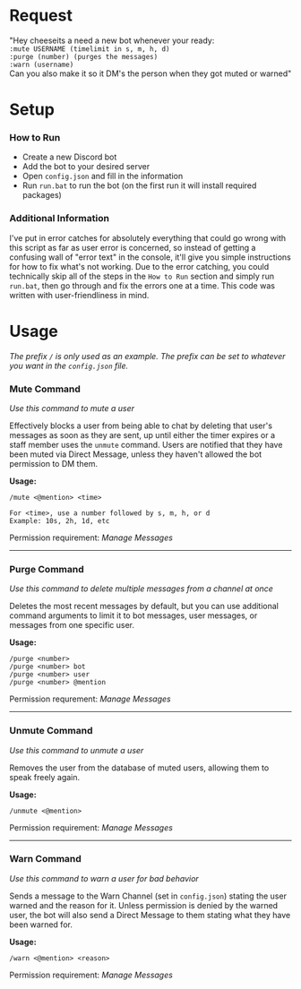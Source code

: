 # Request
"Hey cheeseits a need a new bot whenever your ready:  
`:mute USERNAME (timelimit in s, m, h, d)`  
`:purge (number) (purges the messages)`  
`:warn (username)`  
Can you also make it so it DM's the person when they got muted or warned"
# Setup
### How to Run
- Create a new Discord bot
- Add the bot to your desired server
- Open `config.json` and fill in the information
- Run `run.bat` to run the bot (on the first run it will install required packages)
### Additional Information
I've put in error catches for absolutely everything that could go wrong with this script as far as user error is concerned, so instead of getting a confusing wall of "error text" in the console, it'll give you simple instructions for how to fix what's not working. Due to the error catching, you could technically skip all of the steps in the `How to Run` section and simply run `run.bat`, then go through and fix the errors one at a time. This code was written with user-friendliness in mind.
# Usage
_The prefix `/` is only used as an example. The prefix can be set to whatever you want in the `config.json` file._
### Mute Command
_Use this command to mute a user_

Effectively blocks a user from being able to chat by deleting that user's messages as soon as they are sent, up until either the timer expires or a staff member uses the `unmute` command. Users are notified that they have been muted via Direct Message, unless they haven't allowed the bot permission to DM them.

**Usage:**
```
/mute <@mention> <time>

For <time>, use a number followed by s, m, h, or d
Example: 10s, 2h, 1d, etc
```
Permission requirement: _Manage Messages_
***
### Purge Command
_Use this command to delete multiple messages from a channel at once_

Deletes the most recent messages by default, but you can use additional command arguments to limit it to bot messages, user messages, or messages from one specific user.

**Usage:**
```
/purge <number>
/purge <number> bot
/purge <number> user
/purge <number> @mention
```
Permission requrement: _Manage Messages_
***
### Unmute Command
_Use this command to unmute a user_

Removes the user from the database of muted users, allowing them to speak freely again.

**Usage:**
```
/unmute <@mention>
```
Permission requirement: _Manage Messages_
***
### Warn Command
_Use this command to warn a user for bad behavior_

Sends a message to the Warn Channel (set in `config.json`) stating the user warned and the reason for it. Unless permission is denied by the warned user, the bot will also send a Direct Message to them stating what they have been warned for.

**Usage:**
```
/warn <@mention> <reason>
```
Permission requirement: _Manage Messages_
